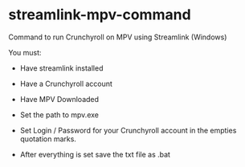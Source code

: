 # streamlink-mpv-command
Command to run Crunchyroll on MPV using Streamlink (Windows)

You must:
* Have streamlink installed
* Have a Crunchyroll account
* Have MPV Downloaded

* Set the path to mpv.exe
* Set Login / Password for your Crunchyroll account in the empties quotation marks.

* After everything is set save the txt file as .bat

